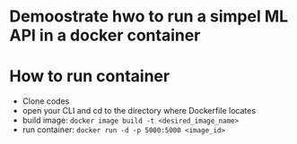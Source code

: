 # Demoostrate hwo to run a simpel ML API in a docker container

# How to run container
- Clone codes
- open your CLI and cd to the directory where Dockerfile locates
- build image: `docker image build -t <desired_image_name>`
- run container: `docker run -d -p 5000:5000 <image_id>`